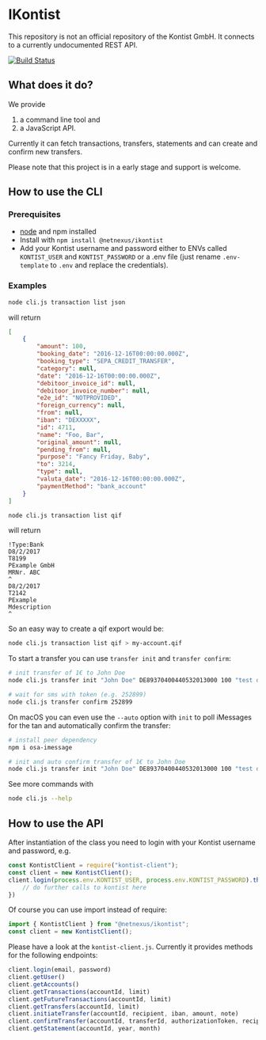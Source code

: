 # IKontist
This repository is not an official repository of the Kontist GmbH.
It connects to a currently undocumented REST API.

[![Build Status](https://travis-ci.org/netnexus/IKontist.svg?branch=master)](https://travis-ci.org/netnexus/IKontist)

## What does it do?
We provide 
1. a command line tool and
2. a JavaScript API.

Currently it can fetch transactions, transfers, statements and can create and confirm new transfers.

Please note that this project is in a early stage and support is welcome.

## How to use the CLI
### Prerequisites
* [node](https://nodejs.org) and npm installed
* Install with `npm install @netnexus/ikontist`
* Add your Kontist username and password either to ENVs called `KONTIST_USER` and `KONTIST_PASSWORD` or a .env file (just rename `.env-template` to `.env` and replace the credentials).

### Examples
```bash
node cli.js transaction list json
```

will return
```json
[
    {
        "amount": 100,
        "booking_date": "2016-12-16T00:00:00.000Z",
        "booking_type": "SEPA_CREDIT_TRANSFER",
        "category": null,
        "date": "2016-12-16T00:00:00.000Z",
        "debitoor_invoice_id": null,
        "debitoor_invoice_number": null,
        "e2e_id": "NOTPROVIDED",
        "foreign_currency": null,
        "from": null,
        "iban": "DEXXXXX",
        "id": 4711,
        "name": "Foo, Bar",
        "original_amount": null,
        "pending_from": null,
        "purpose": "Fancy Friday, Baby",
        "to": 3214,
        "type": null,
        "valuta_date": "2016-12-16T00:00:00.000Z",
        "paymentMethod": "bank_account"
    }
]
```

```bash
node cli.js transaction list qif
```

will return
```
!Type:Bank
D8/2/2017
T8199
PExample GmbH
MRNr. ABC
^
D8/2/2017
T2142
PExample
Mdescription
^
```

So an easy way to create a qif export would be:
```bash
node cli.js transaction list qif > my-account.qif
```

To start a transfer you can use `transfer init` and `transfer confirm`:
```bash
# init transfer of 1€ to John Doe
node cli.js transfer init "John Doe" DE89370400440532013000 100 "test description"

# wait for sms with token (e.g. 252899)
node cli.js transfer confirm 252899
```

On macOS you can even use the `--auto` option with `init` to poll iMessages for the tan and automatically confirm the transfer:

```bash
# install peer dependency
npm i osa-imessage

# init and auto confirm transfer of 1€ to John Doe
node cli.js transfer init "John Doe" DE89370400440532013000 100 "test description" --auto
```

See more commands with 

```bash
node cli.js --help
```

## How to use the API

After instantiation of the class you need to login with your Kontist username and password, e.g.

```ts
const KontistClient = require("kontist-client");
const client = new KontistClient();
client.login(process.env.KONTIST_USER, process.env.KONTIST_PASSWORD).then(function() {
    // do further calls to kontist here
})
```

Of course you can use import instead of require:

```ts
import { KontistClient } from "@netnexus/ikontist";
const client = new KontistClient();
```

Please have a look at the `kontist-client.js`. Currently it provides methods for the following endpoints:
```ts
client.login(email, password)
client.getUser()
client.getAccounts()
client.getTransactions(accountId, limit)
client.getFutureTransactions(accountId, limit)
client.getTransfers(accountId, limit)
client.initiateTransfer(accountId, recipient, iban, amount, note)
client.confirmTransfer(accountId, transferId, authorizationToken, recipient, iban, amount, note)
client.getStatement(accountId, year, month)
```

